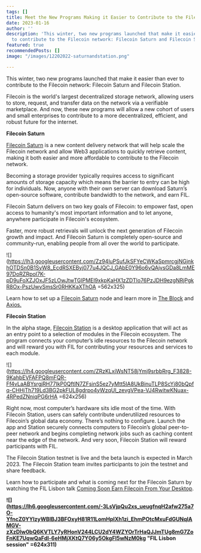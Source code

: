 ```yaml
---
tags: []
title: Meet the New Programs Making it Easier to Contribute to the Filecoin Network
date: 2023-01-16
author: ''
description: 'This winter, two new programs launched that make it easier than ever
  to contribute to the Filecoin network: Filecoin Saturn and Filecoin Station.'
featured: true
recommendedPosts: []
image: "/images/12202022-saturnandstation.png"

---
```

This winter, two new programs launched that make it easier than ever to contribute to the Filecoin network: Filecoin Saturn and Filecoin Station.

Filecoin is the world's largest decentralized storage network, allowing users to store, request, and transfer data on the network via a verifiable marketplace. And now, these new programs will allow a new cohort of users and small enterprises to contribute to a more decentralized, efficient, and robust future for the internet.

**Filecoin Saturn**

[Filecoin Saturn](https://strn.network/) is a new content delivery network that will help scale the Filecoin network and allow Web3 applications to quickly retrieve content, making it both easier and more affordable to contribute to the Filecoin network.

Becoming a storage provider typically requires access to significant amounts of storage capacity which means the barrier to entry can be high for individuals. Now, anyone with their own server can download Saturn’s open-source software, contribute bandwidth to the network, and earn FIL.

Filecoin Saturn delivers on two key goals of Filecoin: to empower fast, open access to humanity's most important information and to let anyone, anywhere participate in Filecoin's ecosystem.

Faster, more robust retrievals will unlock the next generation of Filecoin growth and impact. And Filecoin Saturn is completely open-source and community-run, enabling people from all over the world to participate.

![](https://lh3.googleusercontent.com/Zz94luPSufJkSFYeCWKaSpmrcgjNGjnkhOTDSn0B1SyW8_EcdRSXEByj077u4JQCJ_GAbE0Y96o6vQAjvsGDa8LmME97DoRZRpoI7K-pD9uFoXZJOxJF5zLOwJtwTGlPMEl9xkpKaHX1zZDTlo76PzJDH9ezgNRjPgkR8Ox-PszUwvSmsSr0RHKKaXThOA =562x325)

Learn how to set up a [Filecoin Saturn](https://strn.network/) node and learn more in [The Block](https://www.theblock.co/post/180450/filecoin-releases-new-content-delivery-network-called-saturn) and [Axios.](https://www.axios.com/newsletters/axios-crypto-db0eb110-3321-4160-b08f-93f104c5700a.html?utm_source=newsletter&utm_medium=email&utm_campaign=newsletter_axioscryptocurrency&stream=business)

**Filecoin Station**

In the alpha stage, [Filecoin Station](https://www.filstation.app/) is a desktop application that will act as an entry point to a selection of modules in the Filecoin ecosystem. The program connects your computer’s idle resources to the Filecoin network and will reward you with FIL for contributing your resources and services to each module.

![](https://lh4.googleusercontent.com/ZRzKLxjWsNT58jYmj9srbbRrg_F3828-9KahbEVFAFPQ8mFQR-Ff4vLaABYsrgjRH77IkP0QftIN7ZFsinS5ez7yMtt5IA8UkBinuTLP8ScYj80bQpfq-CHHjTh719Ld3BG2pkFUL8gdrpo4yWzqUl_zevgVPea-VJ4RwitwKNuax-4RPedZNniqPG6rHA =624x256)

Right now, most computer’s hardware sits idle most of the time. With Filecoin Station, users can safely contribute underutilized resources to Filecoin’s global data economy. There’s nothing to configure. Launch the app and Station securely connects computers to Filecoin’s global peer-to-peer network and begins completing network jobs such as caching content near the edge of the network. And very soon, Filecoin Station will reward participants with FIL.

The Filecoin Station testnet is live and the beta launch is expected in March 2023. The Filecoin Station team invites participants to join the testnet and share feedback.

Learn how to participate and what is coming next for the Filecoin Saturn by watching the FIL Lisbon talk [Coming Soon Earn Filecoin From Your Desktop](https://www.youtube.com/watch?v=GzDkm1Kscqk&list=PLp3zrT1ewY0kWhcrnEWz1r3r2k97TjPz2&index=8).

**![](https://lh6.googleusercontent.com/-3LsVjpQu2xs_ueugfnqH2afw275a7O-YfncZ0YYlzyWBlBJ3BFOxyH81R11LomHplXh1zi_EhmPOtcMxuFdGUNqlAMGV-zXzDlw0bQ6KVTLY7yRHonV244LCU2dY4WZYOrTrHaQJJmTUg8mG7ZoFnKE7UqwQaFdl-6eHMjXKtQ7Y06y5OkgFl5wNzM0kg "FIL Lisbon session" =624x311)**